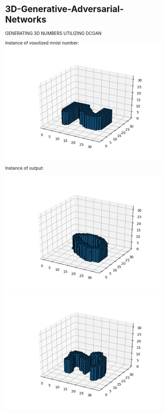# 3D-Generative-Adversarial-Networks
GENERATING 3D NUMBERS UTILIZING DCGAN

Instance of voxolized mnist number: 
![alt-text](results/1.png?raw=true "voxelized mnist") 

Instance  of output:

![alt-text](results/4.png?raw=true "voxelized mnist") 
![alt-text](results/5.png?raw=true "voxelized mnist") 
